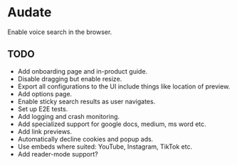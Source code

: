 # Audate

Enable voice search in the browser.

## TODO
- Add onboarding page and in-product guide.
- Disable dragging but enable resize.
- Export all configurations to the UI include things like location of preview.
- Add options page.
- Enable sticky search results as user navigates.
- Set up E2E tests.
- Add logging and crash monitoring.
- Add specialized support for google docs, medium, ms word etc.
- Add link previews.
- Automatically decline cookies and popup ads.
- Use embeds where suited: YouTube, Instagram, TikTok etc.
- Add reader-mode support? 
